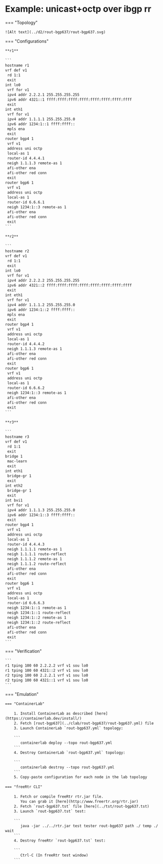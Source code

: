 # Example: unicast+octp over ibgp rr

=== "Topology"

    ![Alt text](../d2/rout-bgp637/rout-bgp637.svg)

=== "Configurations"

    **r1**

    ```
    hostname r1
    vrf def v1
     rd 1:1
     exit
    int lo0
     vrf for v1
     ipv4 addr 2.2.2.1 255.255.255.255
     ipv6 addr 4321::1 ffff:ffff:ffff:ffff:ffff:ffff:ffff:ffff
     exit
    int eth1
     vrf for v1
     ipv4 addr 1.1.1.1 255.255.255.0
     ipv6 addr 1234:1::1 ffff:ffff::
     mpls ena
     exit
    router bgp4 1
     vrf v1
     address uni octp
     local-as 1
     router-id 4.4.4.1
     neigh 1.1.1.3 remote-as 1
     afi-other ena
     afi-other red conn
     exit
    router bgp6 1
     vrf v1
     address uni octp
     local-as 1
     router-id 6.6.6.1
     neigh 1234:1::3 remote-as 1
     afi-other ena
     afi-other red conn
     exit
    ```

    **r2**

    ```
    hostname r2
    vrf def v1
     rd 1:1
     exit
    int lo0
     vrf for v1
     ipv4 addr 2.2.2.2 255.255.255.255
     ipv6 addr 4321::2 ffff:ffff:ffff:ffff:ffff:ffff:ffff:ffff
     exit
    int eth1
     vrf for v1
     ipv4 addr 1.1.1.2 255.255.255.0
     ipv6 addr 1234:1::2 ffff:ffff::
     mpls ena
     exit
    router bgp4 1
     vrf v1
     address uni octp
     local-as 1
     router-id 4.4.4.2
     neigh 1.1.1.3 remote-as 1
     afi-other ena
     afi-other red conn
     exit
    router bgp6 1
     vrf v1
     address uni octp
     local-as 1
     router-id 6.6.6.2
     neigh 1234:1::3 remote-as 1
     afi-other ena
     afi-other red conn
     exit
    ```

    **r3**

    ```
    hostname r3
    vrf def v1
     rd 1:1
     exit
    bridge 1
     mac-learn
     exit
    int eth1
     bridge-gr 1
     exit
    int eth2
     bridge-gr 1
     exit
    int bvi1
     vrf for v1
     ipv4 addr 1.1.1.3 255.255.255.0
     ipv6 addr 1234:1::3 ffff:ffff::
     exit
    router bgp4 1
     vrf v1
     address uni octp
     local-as 1
     router-id 4.4.4.3
     neigh 1.1.1.1 remote-as 1
     neigh 1.1.1.1 route-reflect
     neigh 1.1.1.2 remote-as 1
     neigh 1.1.1.2 route-reflect
     afi-other ena
     afi-other red conn
     exit
    router bgp6 1
     vrf v1
     address uni octp
     local-as 1
     router-id 6.6.6.3
     neigh 1234:1::1 remote-as 1
     neigh 1234:1::1 route-reflect
     neigh 1234:1::2 remote-as 1
     neigh 1234:1::2 route-reflect
     afi-other ena
     afi-other red conn
     exit
    ```

=== "Verification"

    ```
    r1 tping 100 60 2.2.2.2 vrf v1 sou lo0
    r1 tping 100 60 4321::2 vrf v1 sou lo0
    r2 tping 100 60 2.2.2.1 vrf v1 sou lo0
    r2 tping 100 60 4321::1 vrf v1 sou lo0
    ```

=== "Emulation"

    === "ContainerLab"

        1. Install ContainerLab as described [here](https://containerlab.dev/install/)  
        2. Fetch [rout-bgp637](../clab/rout-bgp637/rout-bgp637.yml) file  
        3. Launch ContainerLab `rout-bgp637.yml` topology:  

        ```
           containerlab deploy --topo rout-bgp637.yml  
        ```
        4. Destroy ContainerLab `rout-bgp637.yml` topology:  

        ```
           containerlab destroy --topo rout-bgp637.yml  
        ```
        5. Copy-paste configuration for each node in the lab topology

    === "freeRtr CLI"

        1. Fetch or compile freeRtr rtr.jar file.  
           You can grab it [here](http://www.freertr.org/rtr.jar)  
        2. Fetch `rout-bgp637.tst` file [here](../tst/rout-bgp637.tst)  
        3. Launch `rout-bgp637.tst` test:  

        ```
           java -jar ../../rtr.jar test tester rout-bgp637 path ./ temp ./ wait
        ```
        4. Destroy freeRtr `rout-bgp637.tst` test:  

        ```
           Ctrl-C (In freeRtr test window)
        ```

